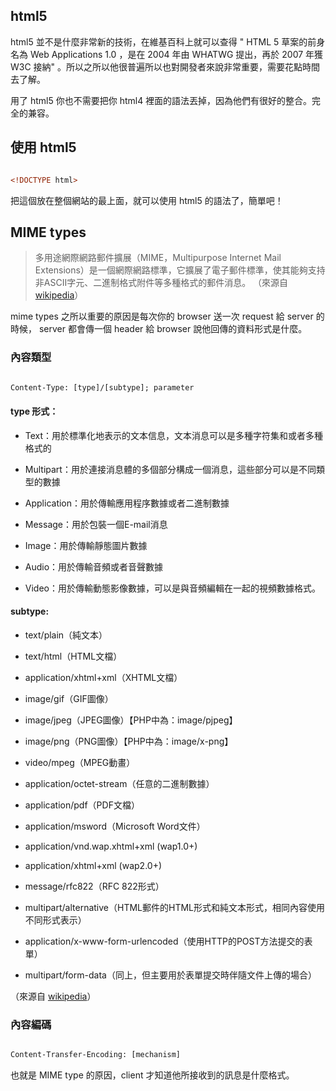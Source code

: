 ## html5 

html5 並不是什麼非常新的技術，在維基百科上就可以查得 " HTML 5 草案的前身名為 Web Applications 1.0 ，是在 2004 年由 WHATWG 提出，再於 2007 年獲 W3C 接納" 。所以之所以他很普遍所以也對開發者來說非常重要，需要花點時間去了解。

用了 html5 你也不需要把你 html4 裡面的語法丟掉，因為他們有很好的整合。完全的兼容。


## 使用 html5
 
``` html

<!DOCTYPE html>

```

把這個放在整個網站的最上面，就可以使用 html5 的語法了，簡單吧！


## MIME types


> 多用途網際網路郵件擴展（MIME，Multipurpose Internet Mail Extensions）是一個網際網路標準，它擴展了電子郵件標準，使其能夠支持非ASCII字元、二進制格式附件等多種格式的郵件消息。
（來源自 [wikipedia](http://zh.wikipedia.org/wiki/%E5%A4%9A%E7%94%A8%E9%80%94%E4%BA%92%E8%81%AF%E7%B6%B2%E9%83%B5%E4%BB%B6%E6%93%B4%E5%B1%95)）

mime types 之所以重要的原因是每次你的 browser 送一次 request 給 server 的時候， server 都會傳一個 header 給 browser 說他回傳的資料形式是什麼。


### 內容類型

``` html

Content-Type: [type]/[subtype]; parameter

```

#### type 形式：

- Text：用於標準化地表示的文本信息，文本消息可以是多種字符集和或者多種格式的

- Multipart：用於連接消息體的多個部分構成一個消息，這些部分可以是不同類型的數據

- Application：用於傳輸應用程序數據或者二進制數據

- Message：用於包裝一個E-mail消息

- Image：用於傳輸靜態圖片數據

- Audio：用於傳輸音頻或者音聲數據

- Video：用於傳輸動態影像數據，可以是與音頻編輯在一起的視頻數據格式。

#### subtype:

- text/plain（純文本）

- text/html（HTML文檔）

- application/xhtml+xml（XHTML文檔）

- image/gif（GIF圖像）

- image/jpeg（JPEG圖像）【PHP中為：image/pjpeg】

- image/png（PNG圖像）【PHP中為：image/x-png】

- video/mpeg（MPEG動畫）

- application/octet-stream（任意的二進制數據）

- application/pdf（PDF文檔）

- application/msword（Microsoft Word文件）

- application/vnd.wap.xhtml+xml (wap1.0+)

- application/xhtml+xml (wap2.0+)

- message/rfc822（RFC 822形式）

- multipart/alternative（HTML郵件的HTML形式和純文本形式，相同內容使用不同形式表示）

- application/x-www-form-urlencoded（使用HTTP的POST方法提交的表單）

- multipart/form-data（同上，但主要用於表單提交時伴隨文件上傳的場合）

（來源自 [wikipedia](http://zh.wikipedia.org/wiki/%E5%A4%9A%E7%94%A8%E9%80%94%E4%BA%92%E8%81%AF%E7%B6%B2%E9%83%B5%E4%BB%B6%E6%93%B4%E5%B1%95)）

### 內容編碼

``` html

Content-Transfer-Encoding: [mechanism]

```


也就是 MIME type 的原因，client 才知道他所接收到的訊息是什麼格式。